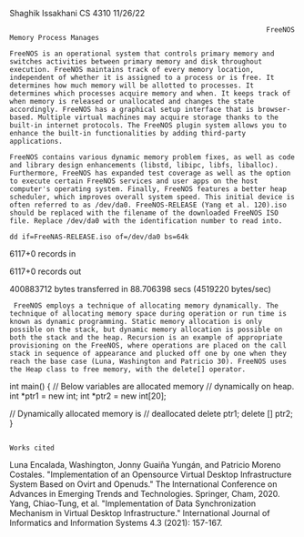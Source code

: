 Shaghik Issakhani
CS 4310
11/26/22

                                                                   FreeNOS Memory Process Manages
                                                                    
    FreeNOS is an operational system that controls primary memory and switches activities between primary memory and disk throughout execution. FreeNOS maintains track of every memory location, independent of whether it is assigned to a process or is free. It determines how much memory will be allotted to processes. It determines which processes acquire memory and when. It keeps track of when memory is released or unallocated and changes the state accordingly. FreeNOS has a graphical setup interface that is browser-based. Multiple virtual machines may acquire storage thanks to the built-in internet protocols. The FreeNOS plugin system allows you to enhance the built-in functionalities by adding third-party applications.
    
    FreeNOS contains various dynamic memory problem fixes, as well as code and library design enhancements (libstd, libipc, libfs, liballoc). Furthermore, FreeNOS has expanded test coverage as well as the option to execute certain FreeNOS services and user apps on the host computer's operating system. Finally, FreeNOS features a better heap scheduler, which improves overall system speed. This initial device is often referred to as /dev/da0. FreeNOS-RELEASE (Yang et al. 120).iso should be replaced with the filename of the downloaded FreeNOS ISO file. Replace /dev/da0 with the identification number to read into.

    dd if=FreeNAS-RELEASE.iso of=/dev/da0 bs=64k  
  
6117+0 records in

6117+0 records out

400883712 bytes transferred in 88.706398 secs (4519220 bytes/sec)

     FreeNOS employs a technique of allocating memory dynamically. The technique of allocating memory space during operation or run time is known as dynamic programming. Static memory allocation is only possible on the stack, but dynamic memory allocation is possible on both the stack and the heap. Recursion is an example of appropriate provisioning on the FreeNOS, where operations are placed on the call stack in sequence of appearance and plucked off one by one when they reach the base case (Luna, Washington and Patricio 30). FreeNOS uses the Heap class to free memory, with the delete[] operator.

int main()
{
   // Below variables are allocated memory
   // dynamically on heap.
   int *ptr1 = new int;
   int *ptr2 = new int[20];
 
   // Dynamically allocated memory is
   // deallocated
   delete ptr1;
   delete [] ptr2;
}

 

                                                                        Works cited 
                                                                          
Luna Encalada, Washington, Jonny Guaiña Yungán, and Patricio Moreno Costales. "Implementation of an Opensource Virtual Desktop Infrastructure System Based    on Ovirt and Openuds." The International Conference on Advances in Emerging Trends and Technologies. Springer, Cham, 2020. 
Yang, Chiao-Tung, et al. "Implementation of Data Synchronization Mechanism in Virtual Desktop Infrastructure." International Journal of Informatics and        Information Systems 4.3 (2021): 157-167. 
